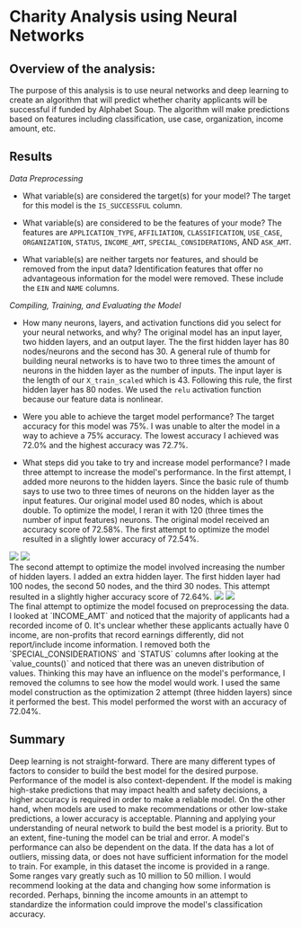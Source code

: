 # Charity Analysis using Neural Networks

## Overview of the analysis:
The purpose of this analysis is to use neural networks and deep learning to create an algorithm that will predict whether charity applicants will be successful if funded by Alphabet Soup. The algorithm will make predictions based on features including classification, use case, organization, income amount, etc. 


## Results
*Data Preprocessing*
* What variable(s) are considered the target(s) for your model?
The target for this model is the `IS_SUCCESSFUL` column.

* What variable(s) are considered to be the features of your mode?
The features are `APPLICATION_TYPE`, `AFFILIATION`, `CLASSIFICATION`, `USE_CASE`, `ORGANIZATION`, `STATUS`, `INCOME_AMT`, `SPECIAL_CONSIDERATIONS`, AND `ASK_AMT`. 


* What variable(s) are neither targets nor features, and should be removed from the input data?
Identification features that offer no advantageous information for the model were removed. These include the `EIN` and `NAME` columns. 

*Compiling, Training, and Evaluating the Model*
* How many neurons, layers, and activation functions did you select for your neural networks, and why?
The original model has an input layer, two hidden layers, and an output layer. The the first hidden layer has 80 nodes/neurons and the second has 30. A general rule of thumb for building neural networks is to have two to three times the amount of neurons in the hidden layer as the number of inputs. The input layer is the length of our `X_train_scaled` which is 43. Following this rule, the first hidden layer has 80 nodes. We used the `relu` activation function because our feature data is nonlinear. 

* Were you able to achieve the target model performance?
The target accuracy for this model was 75%. I was unable to alter the model in a way to achieve a 75% accuracy. The lowest accuracy I achieved was 72.0% and the highest accuracy was 72.7%. 

* What steps did you take to try and increase model performance?
I made three attempt to increase the model's performance. 
In the first attempt, I added more neurons to the hidden layers. Since the basic rule of thumb says to use two to three times of neurons on the hidden layer as the input features. Our original model used 80 nodes, which is about double. To optimize the model, I reran it with 120 (three times the number of input features) neurons. The original model received an accuracy score of 72.58%. The first attempt to optimize the model resulted in a slightly lower accuracy of 72.54%. 

<img src="images/optimized_1">
<img src="images/optimized_1_acc">

</br>
The second attempt to optimize the model involved increasing the number of hidden layers. I added an extra hidden layer. The first hidden layer had 100 nodes, the second 50 nodes, and the third 30 nodes. This attempt resulted in a slightly higher accuracy score of 72.64%. 

<img src="images/optimized_2">
<img src="images/optimized_2_acc">

</br>
The final attempt to optimize the model focused on preprocessing the data. I looked at `INCOME_AMT` and noticed that the majority of applicants had a recorded income of 0. It's unclear whether these applicants actually have 0 income, are non-profits that record earnings differently, did not report/include income information. I removed both the `SPECIAL_CONSIDERATIONS` and `STATUS` columns after looking at the `value_counts()` and noticed that there was an uneven distribution of values. Thinking this may have an influence on the model's performance, I removed the columns to see how the model would work. I used the same model construction as the optimization 2 attempt (three hidden layers) since it performed the best. This model performed the worst with an accuracy of 72.04%. 


</br>

## Summary
Deep learning is not straight-forward. There are many different types of factors to consider to build the best model for the desired purpose. Performance of the model is also context-dependent. If the model is making high-stake predictions that may impact health and safety decisions, a higher accuracy is required in order to make a reliable model. On the other hand, when models are used to make recommendations or other low-stake predictions, a lower accuracy is acceptable. Planning and applying your understanding of neural network to build the best model is a priority. But to an extent, fine-tuning the model can be trial and error. A model's performance can also be dependent on the data. If the data has a lot of outliers, missing data, or does not have sufficient information for the model to train. For example, in this dataset the income is provided in a range. Some ranges vary greatly such as 10 million to 50 million. I would recommend looking at the data and changing how some information is recorded. Perhaps, binning the income amounts in an attempt to standardize the information could improve the model's classification accuracy. 
